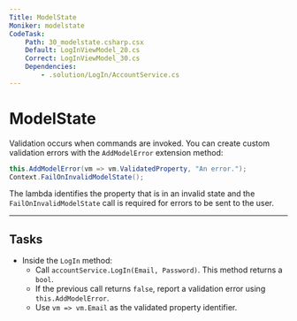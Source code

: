 ```yaml
---
Title: ModelState
Moniker: modelstate
CodeTask:
    Path: 30_modelstate.csharp.csx
    Default: LogInViewModel_20.cs
    Correct: LogInViewModel_30.cs
    Dependencies: 
        - .solution/LogIn/AccountService.cs
---
```


# ModelState

Validation occurs when commands are invoked. You can create custom validation errors with the `AddModelError` extension method:

```csharp
this.AddModelError(vm => vm.ValidatedProperty, "An error.");
Context.FailOnInvalidModelState();
```

The lambda identifies the property that is in an invalid state and the `FailOnInvalidModelState` call is required for errors to be sent to the user.

---

## Tasks

- Inside the `LogIn` method:
    - Call `accountService.LogIn(Email, Password)`. This method returns a `bool`.
    - If the previous call returns `false`, report a validation error using `this.AddModelError`.
    - Use `vm => vm.Email` as the validated property identifier.